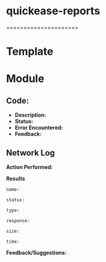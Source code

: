 # quickease-reports

=====================
# Template

# Module

## Code:
- **Description:** 
- **Status:** 
- **Error Encountered:**
- **Feedback:**

## Network Log

**Action Performed:**

**Results**

```
name: 

status:

type:

response: 

size:

time:

```

**Feedback/Suggestions:** 